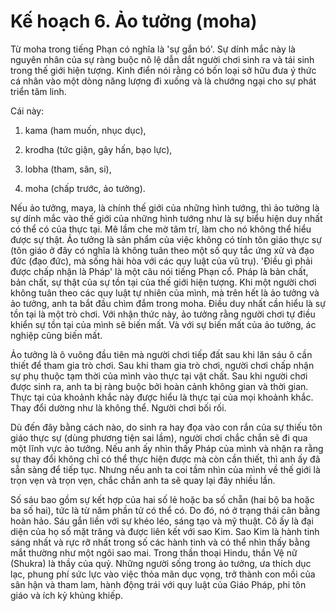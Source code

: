 # Kế hoạch 6. Ảo tưởng (moha)

Từ moha trong tiếng Phạn có nghĩa là 'sự gắn bó'. Sự dính mắc này là nguyên nhân của sự ràng buộc nô lệ dẫn dắt người chơi sinh ra và tái sinh trong thế giới hiện tượng. Kinh điển nói rằng có bốn loại sở hữu đưa ý thức cá nhân vào một dòng năng lượng đi xuống và là chướng ngại cho sự phát triển tâm linh.

Cái này:

1. kama (ham muốn, nhục dục),

2. krodha (tức giận, gây hấn, bạo lực),

3. lobha (tham, sân, si),

4. moha (chấp trước, ảo tưởng).

Nếu ảo tưởng, maya, là chính thế giới của những hình tướng, thì ảo tưởng là sự dính mắc vào thế giới của những hình tướng như là sự biểu hiện duy nhất có thể có của thực tại. Mê lầm che mờ tâm trí, làm cho nó không thể hiểu được sự thật. Ảo tưởng là sản phẩm của việc không có tính tôn giáo thực sự (tôn giáo ở đây có nghĩa là không tuân theo một số quy tắc ứng xử và đạo đức (đạo đức), mà sống hài hòa với các quy luật của vũ trụ). 'Điều gì phải được chấp nhận là Pháp' là một câu nói tiếng Phạn cổ. Pháp là bản chất, bản chất, sự thật của sự tồn tại của thế giới hiện tượng. Khi một người chơi không tuân theo các quy luật tự nhiên của mình, mà trên hết là ảo tưởng và ảo tưởng, anh ta bắt đầu chìm đắm trong moha. Điều duy nhất cần hiểu là sự tồn tại là một trò chơi. Với nhận thức này, ảo tưởng rằng người chơi tự điều khiển sự tồn tại của mình sẽ biến mất. Và với sự biến mất của ảo tưởng, ác nghiệp cũng biến mất.

Ảo tưởng là ô vuông đầu tiên mà người chơi tiếp đất sau khi lăn sáu ô cần thiết để tham gia trò chơi. Sau khi tham gia trò chơi, người chơi chấp nhận sự phụ thuộc tạm thời của mình vào thực tại vật chất. Sau khi người chơi được sinh ra, anh ta bị ràng buộc bởi hoàn cảnh không gian và thời gian. Thực tại của khoảnh khắc này được hiểu là thực tại của mọi khoảnh khắc. Thay đổi dường như là không thể. Người chơi bối rối.

Dù đến đây bằng cách nào, do sinh ra hay đọa vào con rắn của sự thiếu tôn giáo thực sự (dùng phương tiện sai lầm), người chơi chắc chắn sẽ đi qua một lĩnh vực ảo tưởng. Nếu anh ấy nhìn thấy Pháp của mình và nhận ra rằng sự thay đổi không chỉ có thể thực hiện được mà còn cần thiết, thì anh ấy đã sẵn sàng để tiếp tục. Nhưng nếu anh ta coi tầm nhìn của mình về thế giới là trọn vẹn và trọn vẹn, chắc chắn anh ta sẽ quay lại đây nhiều lần.

Số sáu bao gồm sự kết hợp của hai số lẻ hoặc ba số chẵn (hai bộ ba hoặc ba số hai), tức là từ năm phần tử có thể có. Do đó, nó ở trạng thái cân bằng hoàn hảo. Sáu gắn liền với sự khéo léo, sáng tạo và mỹ thuật. Cô ấy là đại diện của họ số mặt trăng và được liên kết với sao Kim. Sao Kim là hành tinh sáng nhất và rực rỡ nhất trong số các hành tinh và có thể nhìn thấy bằng mắt thường như một ngôi sao mai. Trong thần thoại Hindu, thần Vệ nữ (Shukra) là thầy của quỷ. Những người sống trong ảo tưởng, ưa thích dục lạc, phung phí sức lực vào việc thỏa mãn dục vọng, trở thành con mồi của sân hận và tham lam, hành động trái với quy luật của Giáo Pháp, phi tôn giáo và ích kỷ khủng khiếp.
